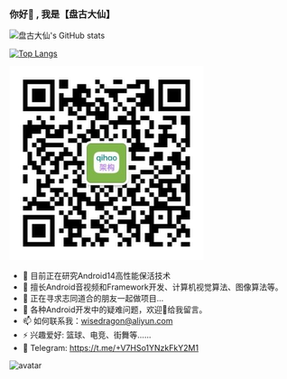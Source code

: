 ### 你好👋 , 我是【盘古大仙】


![盘古大仙's GitHub stats](https://github-readme-stats.vercel.app/api?username=Pangu-Immortal&show_icons=true&theme=highcontrast&count_private=true)

[![Top Langs](https://github-readme-stats.vercel.app/api/top-langs/?username=Pangu-Immortal&layout=compact)](https://github.com/anuraghazra/github-readme-stats)

![avatar](https://raw.githubusercontent.com/Pangu-Immortal/Pangu-Immortal/main/qrcode_for_gh_5d1938320a76_344.jpg)

- 🔭 目前正在研究Android14高性能保活技术
- 🌱 擅长Android音视频和Framework开发、计算机视觉算法、图像算法等。
- 👯 正在寻求志同道合的朋友一起做项目...
- 💬 各种Android开发中的疑难问题，欢迎👏给我留言。
- 📫 如何联系我：wisedragon@aliyun.com
- ⚡ 兴趣爱好: 篮球、电竞、街舞等……
- 🚀 Telegram: https://t.me/+V7HSo1YNzkFkY2M1

![avatar](https://developer.android.google.cn/images/mad/mad-hero.svg)

